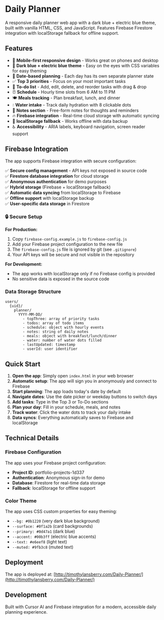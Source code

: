 # Daily Planner

A responsive daily planner web app with a dark blue + electric blue theme, built with vanilla HTML, CSS, and JavaScript. Features Firebase Firestore integration with localStorage fallback for offline support.

## Features

- 📱 **Mobile-first responsive design** - Works great on phones and desktop
- 🎨 **Dark blue + electric blue theme** - Easy on the eyes with CSS variables for easy theming
- 📅 **Date-based planning** - Each day has its own separate planner state
- ✅ **Top 3 priorities** - Focus on your most important tasks
- 📝 **To-do list** - Add, edit, delete, and reorder tasks with drag & drop
- ⏰ **Schedule** - Hourly time slots from 6 AM to 11 PM
- 🍽️ **Meals tracking** - Plan breakfast, lunch, and dinner
- 💧 **Water intake** - Track daily hydration with 8 clickable dots
- 📄 **Notes section** - Free-form notes for thoughts and reminders
- 🔥 **Firebase integration** - Real-time cloud storage with automatic syncing
- 💾 **localStorage fallback** - Works offline with data backup
- ♿ **Accessibility** - ARIA labels, keyboard navigation, screen reader support

## Firebase Integration

The app supports Firebase integration with secure configuration:

✅ **Secure config management** - API keys not exposed in source code  
✅ **Firestore database integration** for cloud storage  
✅ **Anonymous authentication** for demo purposes  
✅ **Hybrid storage** (Firebase + localStorage fallback)  
✅ **Automatic data syncing** from localStorage to Firebase  
✅ **Offline support** with localStorage backup  
✅ **User-specific data storage** in Firestore  

### 🔒 Secure Setup

**For Production:**
1. Copy `firebase-config.example.js` to `firebase-config.js`
2. Add your Firebase project configuration to the new file
3. The `firebase-config.js` file is ignored by git (see `.gitignore`)
4. Your API keys will be secure and not visible in the repository

**For Development:**
- The app works with localStorage only if no Firebase config is provided
- No sensitive data is exposed in the source code  

### Data Storage Structure
```
users/
  {uid}/
    planner/
      YYYY-MM-DD/
        - topThree: array of priority tasks
        - todos: array of todo items
        - schedule: object with hourly events
        - notes: string of daily notes
        - meals: object with breakfast/lunch/dinner
        - water: number of water dots filled
        - lastUpdated: timestamp
        - userId: user identifier
```

## Quick Start

1. **Open the app**: Simply open `index.html` in your web browser
2. **Automatic setup**: The app will sign you in anonymously and connect to Firebase
3. **Start planning**: The app loads today's date by default
4. **Navigate dates**: Use the date picker or weekday buttons to switch days
5. **Add tasks**: Type in the Top 3 or To-Do sections
6. **Plan your day**: Fill in your schedule, meals, and notes
7. **Track water**: Click the water dots to track your daily intake
8. **Data syncs**: Everything automatically saves to Firebase and localStorage

## Technical Details

### Firebase Configuration
The app uses your Firebase project configuration:
- **Project ID**: portfolio-projects-1d337
- **Authentication**: Anonymous sign-in for demo
- **Database**: Firestore for real-time data storage
- **Fallback**: localStorage for offline support

### Color Theme
The app uses CSS custom properties for easy theming:
- `--bg: #0b1220` (very dark blue background)
- `--surface: #0f1a2b` (card backgrounds)
- `--primary: #0d47a1` (dark blue)
- `--accent: #00b3ff` (electric blue accents)
- `--text: #e6eef8` (light text)
- `--muted: #9fb3c8` (muted text)

## Deployment

The app is deployed at: [http://timothylansberry.com/Daily-Planner/](http://timothylansberry.com/Daily-Planner/)

## Development

Built with Cursor AI and Firebase integration for a modern, accessible daily planning experience.
